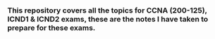 ### This repository covers all the topics for CCNA (200-125), ICND1 & ICND2 exams, these are the notes I have taken to prepare for these exams. 
